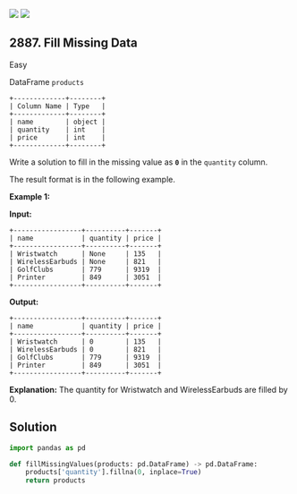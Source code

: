 [![](https://img.shields.io/github/stars/javadev/LeetCode-in-Kotlin?label=Stars&style=flat-square)](https://github.com/javadev/LeetCode-in-Kotlin)
[![](https://img.shields.io/github/forks/javadev/LeetCode-in-Kotlin?label=Fork%20me%20on%20GitHub%20&style=flat-square)](https://github.com/javadev/LeetCode-in-Kotlin/fork)

## 2887\. Fill Missing Data

Easy

DataFrame `products` 

    +-------------+--------+ 
    | Column Name | Type   | 
    +-------------+--------+ 
    | name        | object | 
    | quantity    | int    | 
    | price       | int    | 
    +-------------+--------+

Write a solution to fill in the missing value as <code>**0**</code> in the `quantity` column.

The result format is in the following example.

**Example 1:** 

**Input:**
    
    +-----------------+----------+-------+ 
    | name            | quantity | price | 
    +-----------------+----------+-------+ 
    | Wristwatch      | None     | 135   | 
    | WirelessEarbuds | None     | 821   | 
    | GolfClubs       | 779      | 9319  | 
    | Printer         | 849      | 3051  | 
    +-----------------+----------+-------+

**Output:** 

    +-----------------+----------+-------+ 
    | name            | quantity | price | 
    +-----------------+----------+-------+ 
    | Wristwatch      | 0        | 135   | 
    | WirelessEarbuds | 0        | 821   | 
    | GolfClubs       | 779      | 9319  | 
    | Printer         | 849      | 3051  | 
    +-----------------+----------+-------+

**Explanation:** The quantity for Wristwatch and WirelessEarbuds are filled by 0.

## Solution

```python
import pandas as pd

def fillMissingValues(products: pd.DataFrame) -> pd.DataFrame:
    products['quantity'].fillna(0, inplace=True)
    return products
```